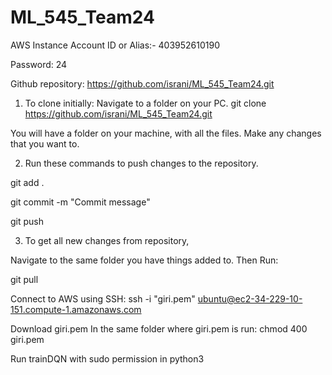# ML_545_Team24

AWS Instance Account ID or Alias:- 403952610190

Password: 24


Github repository: https://github.com/israni/ML_545_Team24.git

1. To clone initially:
Navigate to a folder on your PC.
git clone https://github.com/israni/ML_545_Team24.git


You will have a folder on your machine, with all the files. Make any changes that you want to.

2. Run these commands to push changes to the repository.

git add .

git commit -m "Commit message"

git push


3. To get all new changes from repository,

Navigate to the same folder you have things added to. Then Run:

git pull

Connect to AWS using SSH:
ssh -i "giri.pem" ubuntu@ec2-34-229-10-151.compute-1.amazonaws.com

Download giri.pem
In the same folder where giri.pem is run: chmod 400 giri.pem

Run trainDQN with sudo permission in python3